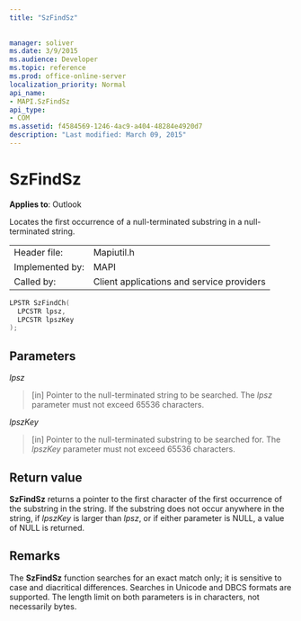 ```yaml
---
title: "SzFindSz"
 
 
manager: soliver
ms.date: 3/9/2015
ms.audience: Developer
ms.topic: reference
ms.prod: office-online-server
localization_priority: Normal
api_name:
- MAPI.SzFindSz
api_type:
- COM
ms.assetid: f4584569-1246-4ac9-a404-48284e4920d7
description: "Last modified: March 09, 2015"
---
```


# SzFindSz

  
  
**Applies to**: Outlook 
  
Locates the first occurrence of a null-terminated substring in a null-terminated string. 
  
|||
|:-----|:-----|
|Header file:  <br/> |Mapiutil.h  <br/> |
|Implemented by:  <br/> |MAPI  <br/> |
|Called by:  <br/> |Client applications and service providers  <br/> |
   
```cpp
LPSTR SzFindCh(
  LPCSTR lpsz,
  LPCSTR lpszKey
);
```

## Parameters

 _lpsz_
  
> [in] Pointer to the null-terminated string to be searched. The  _lpsz_ parameter must not exceed 65536 characters. 
    
 _lpszKey_
  
> [in] Pointer to the null-terminated substring to be searched for. The  _lpszKey_ parameter must not exceed 65536 characters. 
    
## Return value

 **SzFindSz** returns a pointer to the first character of the first occurrence of the substring in the string. If the substring does not occur anywhere in the string, if  _lpszKey_ is larger than  _lpsz_, or if either parameter is NULL, a value of NULL is returned. 
  
## Remarks

The **SzFindSz** function searches for an exact match only; it is sensitive to case and diacritical differences. Searches in Unicode and DBCS formats are supported. The length limit on both parameters is in characters, not necessarily bytes. 
  

